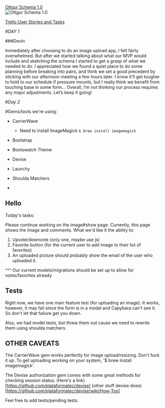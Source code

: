 [Ottgur Schema 1.0](http://marcmo.minus.com/i/b2nnUeuintv7C)  
![Ottgur Schema 1.0](http://i.minus.com/ib2nnUeuintv7C.png)

[Trello User Stories and Tasks](https://trello.com/b/8845ba6Z/ottgur)

#*DAY 1*

###Devin

Immediately after choosing to do an image upload app, I felt fairly overwhelmed. But after we started talking about what our MVP would include and sketching the schema I started to get a grasp of what we needed to do. I appreciated how we found a quiet place to do some planning before breaking into pairs, and think we set a good precedent by sticking with our afternoon meeting a few hours later. I know it’ll get tougher to hold to our schedule if pressure mounts, but I really think we benefit from touching base in some form… Overall, I’m not thinking our process requires any major adjustments. Let’s keep it going!


#*Day 2*

#Gems/tools we're using:

* CarrierWave
  * Need to install ImageMagick
```$ brew install imagemagick```

* Bootstrap
* Bootswatch Theme
* Devise
* Launchy
* Shoulda Matchers
* 
## Hello

Today's tasks:

Please continue working on the image#show page.
Currently, this page shows the image and comments.
What we'd like it the ability to:

1. Upvote/downvote (only one, maybe use js)
2. Favorite button (for the current user to add image to their list of favorites)
3. An uploaded picture should probably show the email of the user who uploaded it.

^^^ Our current models/migrations should be set up to allow for votes/favorites already

## Tests

Right now, we have one main feature test (for uploading an image). It works, however, it may fail
since the form is in a modal and Capybara can't see it. So don't let that failure get you down.

Also, we had model tests, but threw them out cause we need to rewrite them using shoulda matchers.

## OTHER CAVEATS

The CarrierWave gem works perfectly for image upload/resizing. Don't fuck it up. To get uploading
working on your system, '$ brew install imagemagick'.

The Devise authorization gem comes with some great methods for checking session status. (Here's a link)[https://github.com/plataformatec/devise]
(other stuff devise does)[https://github.com/plataformatec/devise/wiki/How-Tos]

Feel free to add tests/pending tests.
